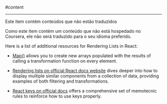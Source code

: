 #content 
___

Este item contém conteúdos que não estão traduzidos

Como este item contém um conteúdo que não está hospedado no Coursera, ele não será traduzido para o seu idioma preferido.

Here is a list of additional resources for Rendering Lists in React:

- [Map()](https://developer.mozilla.org/en-US/docs/Web/JavaScript/Reference/Global_Objects/Array/map) allows you to create new arrays populated with the results of calling a transformation function on every element. 

- [Rendering lists on official React docs website](https://beta.reactjs.org/learn/rendering-lists#rendering-data-from-arrays) dives deeper into how to display multiple similar components from a collection of data, providing examples of both filtering and transformations.

- [React keys on official docs](https://beta.reactjs.org/learn/rendering-lists#where-to-get-your-key) offers a comprehensive set of memotecnic rules to reinforce how to use keys properly.